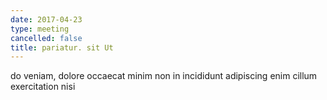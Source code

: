 ```yaml
---
date: 2017-04-23
type: meeting
cancelled: false
title: pariatur. sit Ut
---
```

do veniam, dolore occaecat minim non in incididunt adipiscing enim cillum exercitation nisi